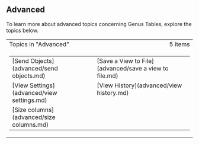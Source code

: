 ## Advanced

To learn more about advanced topics concerning Genus Tables, explore the topics below.

<table cellpadding="0" cellspacing="0" width="100%" class="cdclvSuggestTable">

<tbody>

<tr>

<td width="100%" class="cdclvSuggestTitle">Topics in "Advanced"</td>

<td class="cdclvSuggestTitle"><nobr>5 items</nobr></td>

</tr>

<tr>

<td class="cdclvCategoryCont" colspan="2">

<table cellpadding="0" cellspacing="0" width="100%">

<tbody>

<tr>

<td valign="top" class="cdclvCategoryCol1">[Send Objects](advanced/send objects.md)</td>

<td valign="top" class="cdclvCategoryCol2">[Save a View to File](advanced/save a view to file.md)</td>

</tr>

<tr class="cdclvCategoryRowAlt">

<td valign="top" class="cdclvCategoryCol1">[View Settings](advanced/view settings.md)</td>

<td valign="top" class="cdclvCategoryCol2">[View History](advanced/view history.md)</td>

</tr>

<tr>

<td valign="top" class="cdclvCategoryCol1">[Size columns](advanced/size columns.md)</td>

<td valign="top" class="cdclvCategoryCol2"></td>

</tr>

</tbody>

</table>

</td>

</tr>

</tbody>

</table>